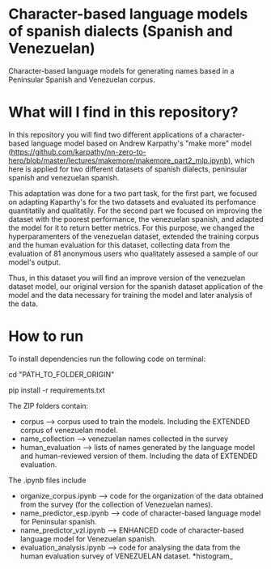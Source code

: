# Character-based language models of spanish dialects (Spanish and Venezuelan)

Character-based language models for generating names based in a Peninsular Spanish and Venezuelan corpus. 

# What will I find in this repository?

In this repository you will find two different applications of a character-based language model based on Andrew Karpathy's "make more" model (https://github.com/karpathy/nn-zero-to-hero/blob/master/lectures/makemore/makemore_part2_mlp.ipynb), which here is applied for two different datasets of spanish dialects, peninsular spanish and venezuelan spanish. 

This adaptation was done for a two part task, for the first part, we focused on adapting Kaparthy's for the two datasets and evaluated its perfomance quantitatily and qualitatily. For the second part we focused on improving the dataset with the poorest performance, the venezuelan spanish, and adapted the model for it to return better metrics. For this purpose, we changed the hyperparamenters of the venezuelan dataset, extended the training corpus and the human evaluation for this dataset, collecting data from the evaluation of 81 anonymous users who qualitately assesed a sample of our model's output. 

Thus, in this dataset you will find an improve version of the venezuelan dataset model, our original version for the spanish dataset application of the model and the data necessary for training the model and later analysis of the data. 

# How to run

To install dependencies run the following code on terminal:

cd "PATH_TO_FOLDER_ORIGIN"

pip install -r requirements.txt

The ZIP folders contain: 
* corpus --> corpus used to train the models. Including the EXTENDED corpus of venezuelan model.
* name_collection --> venezuelan names collected in the survey
* human_evaluation --> lists of names generated by the language model and human-reviewed version of them. Including the data of EXTENDED evaluation.

The .ipynb files include
* organize_corpus.ipynb --> code for the organization of the data obtained from the survey (for the collection of Venezuelan names).
*  name_predictor_esp.ipynb --> code of character-based language model for Peninsular spanish.
*  name_predictor_vzl.ipynb --> ENHANCED code of character-based language model for Venezuelan spanish.
* evaluation_analysis.ipynb --> code for analysing the data from the human evaluation survey of VENEZUELAN dataset.
*histogram_




